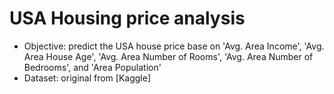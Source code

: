 # USA Housing price analysis 
- Objective: predict the USA house price base on 'Avg. Area Income', 'Avg. Area House Age', 'Avg. Area Number of Rooms', 'Avg. Area Number of Bedrooms', and 'Area Population' 
- Dataset: original from [Kaggle] 
